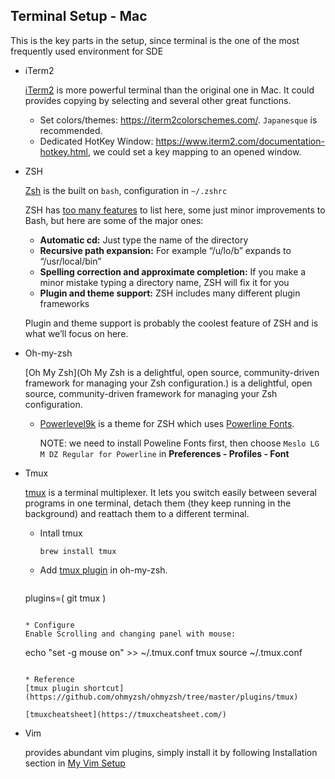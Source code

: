 ## Terminal Setup - Mac

This is the key parts in the setup, since terminal is the one of the most frequently used environment for SDE

* iTerm2

  [iTerm2](https://www.iterm2.com/index.html) is more powerful terminal than the original one in Mac. It could provides copying by selecting and several other great functions.
  * Set colors/themes: https://iterm2colorschemes.com/. `Japanesque` is recommended.
  * Dedicated HotKey Window: https://www.iterm2.com/documentation-hotkey.html, we could set a key mapping to an opened window.

* ZSH

  [Zsh](http://zsh.sourceforge.net/) is the built on `bash`, configuration in `~/.zshrc`

  ZSH has [too many features](https://github.com/hmml/awesome-zsh) to list here, some just minor improvements to Bash, but here are some of the major ones:

  - **Automatic cd:** Just type the name of the directory
  - **Recursive path expansion:** For example “/u/lo/b” expands to “/usr/local/bin”
  - **Spelling correction and approximate completion:** If you make a minor mistake typing a directory name, ZSH will fix it for you
  - **Plugin and theme support:** ZSH includes many different plugin frameworks

  Plugin and theme support is probably the coolest feature of ZSH and is what we’ll focus on here.

* Oh-my-zsh

  [Oh My Zsh](Oh My Zsh is a delightful, open source, community-driven framework for managing your Zsh configuration.) is a delightful, open source, community-driven framework for managing your Zsh configuration.

  * [Powerlevel9k](https://github.com/Powerlevel9k/powerlevel9k#installation) is a theme for ZSH which uses [Powerline Fonts](https://github.com/powerline/fonts).

    NOTE: we need to install Poweline Fonts first, then choose `Meslo LG M DZ Regular for Powerline` in **Preferences - Profiles - Font**

* Tmux

  [tmux](https://github.com/tmux/tmux/wiki) is a terminal multiplexer. It lets you switch easily between several programs in one terminal, detach them (they keep running in the background) and reattach them to a different terminal.

  * Intall tmux

    ```
    brew install tmux
    ```

  * Add [tmux plugin](https://github.com/ohmyzsh/ohmyzsh/tree/master/plugins/tmux) in oh-my-zsh.
    ```
  plugins=(
      git
      tmux
    )
    ```
 
  * Configure
    Enable Scrolling and changing panel with mouse:
    ```
    echo "set -g mouse on" >> ~/.tmux.conf
    tmux source ~/.tmux.conf
    ```
    
  * Reference
    [tmux plugin shortcut](https://github.com/ohmyzsh/ohmyzsh/tree/master/plugins/tmux)
    
    [tmuxcheatsheet](https://tmuxcheatsheet.com/)

* Vim

   provides abundant vim plugins, simply install it by following Installation section in [My Vim Setup](https://github.com/liuweilin17/dot-vimrc)

  
